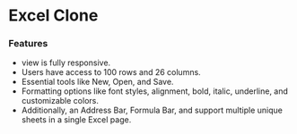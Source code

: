 # Excel Clone

### Features
- view is fully responsive. 
- Users have access to 100 rows and 26 columns.  
- Essential tools like New, Open, and Save.
- Formatting options like font styles, alignment, bold, italic, underline, and customizable colors. 
- Additionally, an Address Bar, Formula Bar, and support multiple unique sheets in a single Excel page.